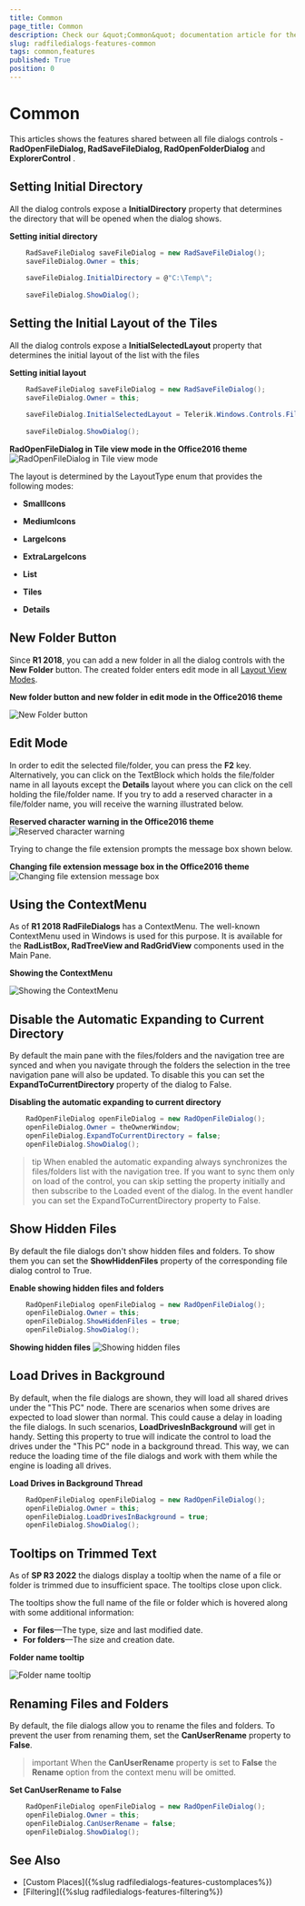 ```yaml
---
title: Common
page_title: Common
description: Check our &quot;Common&quot; documentation article for the RadFileDialogs {{ site.framework_name }} control.
slug: radfiledialogs-features-common
tags: common,features
published: True
position: 0
---
```


# Common

This articles shows the features shared between all file dialogs controls - __RadOpenFileDialog, RadSaveFileDialog, RadOpenFolderDialog__ and __ExplorerControl__ .

## Setting Initial Directory

All the dialog controls expose a __InitialDirectory__ property that determines the directory that will be opened when the dialog shows.

__Setting initial directory__ 
```C#
	RadSaveFileDialog saveFileDialog = new RadSaveFileDialog();	
	saveFileDialog.Owner = this;
	
	saveFileDialog.InitialDirectory = @"C:\Temp\";
	
	saveFileDialog.ShowDialog();	
```

## Setting the Initial Layout of the Tiles

All the dialog controls expose a __InitialSelectedLayout__ property that determines the initial layout of the list with the files

__Setting initial layout__ 
```C#
	RadSaveFileDialog saveFileDialog = new RadSaveFileDialog();	
	saveFileDialog.Owner = this;
	
	saveFileDialog.InitialSelectedLayout = Telerik.Windows.Controls.FileDialogs.LayoutType.Tiles;
	
	saveFileDialog.ShowDialog();	
```

**RadOpenFileDialog in Tile view mode in the Office2016 theme**
![RadOpenFileDialog in Tile view mode](images/FileDialogs_TileViewMode.png)

The layout is determined by the LayoutType enum that provides the following modes:

* __SmallIcons__

* __MediumIcons__

* __LargeIcons__

* __ExtraLargeIcons__

* __List__

* __Tiles__

* __Details__

## New Folder Button

Since __R1 2018__, you can add a new folder in all the dialog controls with the __New Folder__ button. The created folder enters edit mode in all [Layout View Modes](#setting-the-initial-layout-of-the-tiles). 

**New folder button and new folder in edit mode in the Office2016 theme**

![New Folder button](images/FileDialogs_NewFolder.png)

## Edit Mode

In order to edit the selected file/folder, you can press the __F2__ key. Alternatively, you can click on the TextBlock which holds the file/folder name in all layouts except the **Details** layout where you can click on the cell holding the file/folder name. If you try to add a reserved character in a file/folder name, you will receive the warning illustrated below.

**Reserved character warning in the Office2016 theme**
![Reserved character warning](images/FileDialogs_EditMode.png)

Trying to change the file extension prompts the message box shown below.

**Changing file extension message box in the Office2016 theme** 
![Changing file extension message box](images/FileDialogs_ChangeFileExtensionMessageBox.png)

## Using the ContextMenu

As of __R1 2018 RadFileDialogs__ has a ContextMenu. The well-known ContextMenu used in Windows is used for this purpose. It is available for the __RadListBox, RadTreeView and RadGridView__ components used in the Main Pane.

**Showing the ContextMenu**

![Showing the ContextMenu](images/FileDialogs_ContextMenu.png)

## Disable the Automatic Expanding to Current Directory
By default the main pane with the files/folders and the navigation tree are synced and when you navigate through the folders the selection in the tree navigation pane will also be updated. To disable this you can set the __ExpandToCurrentDirectory__ property of the dialog to False.

__Disabling the automatic expanding to current directory__ 
```C#
	RadOpenFileDialog openFileDialog = new RadOpenFileDialog();
	openFileDialog.Owner = theOwnerWindow;
	openFileDialog.ExpandToCurrentDirectory = false;
	openFileDialog.ShowDialog();
```

>tip When enabled the automatic expanding always synchronizes the files/folders list with the navigation tree. If you want to sync them only on load of the control, you can skip setting the property initially and then subscribe to the Loaded event of the dialog. In the event handler you can set the ExpandToCurrentDirectory property to False.

## Show Hidden Files

By default the file dialogs don't show hidden files and folders. To show them you can set the __ShowHiddenFiles__ property of the corresponding file dialog control to True.

__Enable showing hidden files and folders__ 
```C#
	RadOpenFileDialog openFileDialog = new RadOpenFileDialog();
	openFileDialog.Owner = this;
	openFileDialog.ShowHiddenFiles = true;
	openFileDialog.ShowDialog();            
```

**Showing hidden files**
![Showing hidden files](images/radfiledialogs-features-common-0.png)

## Load Drives in Background

By default, when the file dialogs are shown, they will load all shared drives under the "This PC" node. There are scenarios when some drives are expected to load slower than normal. This could cause a delay in loading the file dialogs. In such scenarios, __LoadDrivesInBackground__ will get in handy. Setting this property to true will indicate the control to load the drives under the "This PC" node in a background thread. This way, we can reduce the loading time of the file dialogs and work with them while the engine is loading all drives.

__Load Drives in Background Thread__ 
```C#
	RadOpenFileDialog openFileDialog = new RadOpenFileDialog();
	openFileDialog.Owner = this;
	openFileDialog.LoadDrivesInBackground = true;
	openFileDialog.ShowDialog();            
```

## Tooltips on Trimmed Text

As of **SP R3 2022** the dialogs display a tooltip when the name of a file or folder is trimmed due to insufficient space. The tooltips close upon click.

The tooltips show the full name of the file or folder which is hovered along with some additional information:

* **For files**&mdash;The type, size and last modified date.
* **For folders**&mdash;The size and creation date.

**Folder name tooltip**

![Folder name tooltip](images/radfiledialogs-features-common-tooltips.png)

## Renaming Files and Folders

By default, the file dialogs allow you to rename the files and folders. To prevent the user from renaming them, set the __CanUserRename__ property to __False__. 

>important When the __CanUserRename__ property is set to __False__ the __Rename__ option from the context menu will be omitted.

__Set CanUserRename to False__
```C#
	RadOpenFileDialog openFileDialog = new RadOpenFileDialog();
	openFileDialog.Owner = this;
	openFileDialog.CanUserRename = false;
	openFileDialog.ShowDialog();
```

## See Also 
* [Custom Places]({%slug radfiledialogs-features-customplaces%})
* [Filtering]({%slug radfiledialogs-features-filtering%})